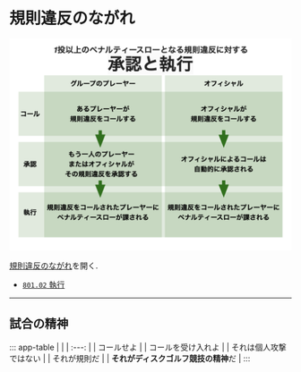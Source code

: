 # 規則違反のながれ

![規則違反のながれ](assets/img/enforcement.png)

[規則違反のながれ](https://jpdga-shizuoka.github.io/rules/assets/img/enforcement.png)を開く.

* [`801.02` 執行](80102)

---
## 試合の精神

::: app-table
|   |
| :---: |
| コールせよ |
| コールを受け入れよ |
| それは個人攻撃ではない |
| それが規則だ |
| **それがディスクゴルフ競技の精神**だ |
:::
